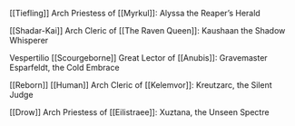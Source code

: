 [[Tiefling]] Arch Priestess of [[Myrkul]]: 
	Alyssa the Reaper’s Herald
	
[[Shadar-Kai]] Arch Cleric of [[The Raven Queen]]:
	Kaushaan the Shadow Whisperer
	
Vespertilio [[Scourgeborne]] Great Lector of [[Anubis]]:
	Gravemaster Esparfeldt, the Cold Embrace
	
[[Reborn]] [[Human]] Arch Cleric of [[Kelemvor]]: 
	Kreutzarc, the Silent Judge
	
[[Drow]] Arch Priestess of [[Eilistraee]]: 
	Xuztana, the Unseen Spectre
	
